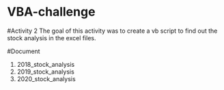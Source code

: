 # VBA-challenge

#Activity 2
The goal of this activity was to create a vb script to find out the stock analysis in the excel files.

#Document
1. 2018_stock_analysis
2. 2019_stock_analysis
3. 2020_stock_analysis
